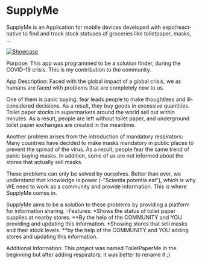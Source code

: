 # SupplyMe
SupplyMe is an Application for mobile devices developed with expo/react-native to find and track stock statuses of groceries like toiletpaper, masks, ...

[![Showcase](https://img.youtube.com/vi/sZ_xveSPGSo/0.jpg)](https://www.youtube.com/watch?v=sZ_xveSPGSo)

Purpose:
This app was programmed to be a solution finder, during the COVID-19 crisis. This is my contribution to the community.

App Description:
Faced with the global impact of a global crisis, we as humans are faced with problems that are completely new to us.

One of them is panic buying: fear leads people to make thoughtless and ill-considered decisions. As a result, they buy goods in excessive quantities. Toilet paper stocks in supermarkets around the world sell out within minutes. As a result, people are left without toilet paper, and underground toilet paper exchanges are created in the meantime.

Another problem arises from the introduction of mandatory respirators:
Many countries have decided to make masks mandatory in public places to prevent the spread of the virus.
As a result, people fear the same trend of panic buying masks. In addition, some of us are not informed about the stores that actually sell masks.

These problems can only be solved by ourselves. 
Better than ever, we understand that knowledge is power (-"Scientia potentia est"), which is why WE need to work as a community and provide information. This is where SupplyMe comes in.

SupplyMe aims to be a solution to these problems by providing a platform for information sharing. 
-Features: 
*Shows the status of toilet paper supplies at nearby stores.
**By the help of the COMMUNITY and YOU providing and updating this information.
*Showing stores that sell masks and their stock levels.
**by the help of the COMMUNITY and YOU adding stores and updating this information.

Additional Information:
This project was named ToiletPaperMe in the beginning but after adding respirators, it was better to rename it ;)


